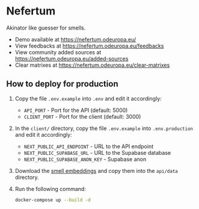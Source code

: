 # Nefertum

Akinator like guesser for smells.

- Demo available at https://nefertum.odeuropa.eu/
- View feedbacks at https://nefertum.odeuropa.eu/feedbacks
- View community added sources at https://nefertum.odeuropa.eu/added-sources
- Clear matrixes at https://nefertum.odeuropa.eu/clear-matrixes

## How to deploy for production

1. Copy the file `.env.example` into `.env` and edit it accordingly:

   - `API_PORT` - Port for the API (default: 5000)
   - `CLIENT_PORT` - Port for the client (default: 3000)

1. In the `client/` directory, copy the file `.env.example` into `.env.production` and edit it accordingly:

   - `NEXT_PUBLIC_API_ENDPOINT` - URL to the API endpoint
   - `NEXT_PUBLIC_SUPABASE_URL` - URL to the Supabase database
   - `NEXT_PUBLIC_SUPABASE_ANON_KEY` - Supabase anon

1. Download the [smell embeddings](https://data.odeuropa.eu/image/smell_embeddings/voc.kv) and copy them into the `api/data` directory.

1. Run the following command:

   ```bash
   docker-compose up --build -d
   ```
